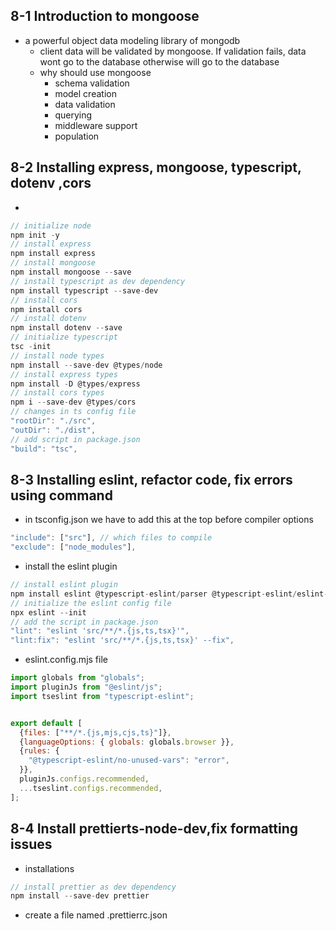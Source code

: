 ## 8-1 Introduction to mongoose
- a powerful object data modeling library of mongodb
  - client data will be validated by mongoose. If validation fails, data wont go to the database otherwise will go to the database
  - why should use mongoose
    - schema validation
    - model creation
    - data validation
    - querying
    - middleware support
    - population

## 8-2 Installing express, mongoose, typescript, dotenv ,cors
- 
```js
// initialize node
npm init -y
// install express
npm install express
// install mongoose
npm install mongoose --save 
// install typescript as dev dependency
npm install typescript --save-dev
// install cors
npm install cors
// install dotenv
npm install dotenv --save
// initialize typescript
tsc -init
// install node types 
npm install --save-dev @types/node
// install express types
npm install -D @types/express
// install cors types
npm i --save-dev @types/cors
// changes in ts config file
"rootDir": "./src", 
"outDir": "./dist", 
// add script in package.json
"build": "tsc",
```
## 8-3 Installing eslint, refactor code, fix errors using command
- in tsconfig.json we have to add this at the top before compiler options
```js
"include": ["src"], // which files to compile
"exclude": ["node_modules"],
```
- install the eslint plugin
```js
// install eslint plugin
npm install eslint @typescript-eslint/parser @typescript-eslint/eslint-plugin --save-dev
// initialize the eslint config file
npx eslint --init
// add the script in package.json
"lint": "eslint 'src/**/*.{js,ts,tsx}'",
"lint:fix": "eslint 'src/**/*.{js,ts,tsx}' --fix",
```
- eslint.config.mjs file 
```js
import globals from "globals";
import pluginJs from "@eslint/js";
import tseslint from "typescript-eslint";


export default [
  {files: ["**/*.{js,mjs,cjs,ts}"]},
  {languageOptions: { globals: globals.browser }},
  {rules: {
    "@typescript-eslint/no-unused-vars": "error",
  }},
  pluginJs.configs.recommended,
  ...tseslint.configs.recommended,
];
```
## 8-4 Install prettierts-node-dev,fix formatting issues
- installations
```js
// install prettier as dev dependency
npm install --save-dev prettier
```
- create a file named .prettierrc.json
